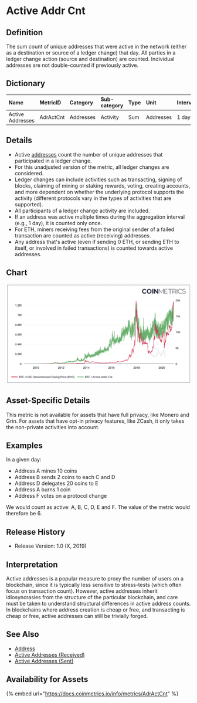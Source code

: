 # Active Addr Cnt

## **Definition**

The sum count of unique addresses that were active in the network \(either as a destination or source of a ledger change\) that day. All parties in a ledger change action \(source and destination\) are counted. Individual addresses are not double-counted if previously active.

## **Dictionary**

| Name | **MetricID** | **Category** | **Sub-category** | **Type** | **Unit** | **Interval** |
| :--- | :--- | :--- | :--- | :--- | :--- | :--- |
| Active Addresses | AdrActCnt | Addresses | Activity | Sum | Addresses | 1 day |

## **Details**

* Active [addresses](../../on-chain-basics.md#address) count the number of unique addresses that participated in a ledger change.
* For this unadjusted version of the metric, all ledger changes are considered.
* Ledger changes can include activities such as transacting, signing of blocks, claiming of mining or staking rewards, voting, creating accounts, and more dependent on whether the underlying protocol supports the activity \(different protocols vary in the types of activities that are supported\).
* All participants of a ledger change activity are included.
* If an address was active multiple times during the aggregation interval \(e.g., 1 day\), it is counted only once.
* For ETH, miners receiving fees from the original sender of a failed transaction are counted as active \(receiving\) addresses.
* Any address that's active \(even if sending 0 ETH, or sending ETH to itself, or involved in failed transactions\) is counted towards active addresses.

## **Chart**

![Source: CM Network Data Charts](../../.gitbook/assets/screen-shot-2020-12-09-at-7.40.04-pm.png)

## **Asset-Specific Details**

This metric is not available for assets that have full privacy, like Monero and Grin. For assets that have opt-in privacy features, like ZCash, it only takes the non-private activities into account.

## **Examples**

In a given day:

* Address A mines 10 coins
* Address B sends 2 coins to each C and D
* Address D delegates 20 coins to E
* Address A burns 1 coin
* Address F votes on a protocol change

We would count as active: A, B, C, D, E and F. The value of the metric would therefore be 6.

## **Release History**

* Release Version: 1.0 \(X, 2019\)

## **Interpretation**

Active addresses is a popular measure to proxy the number of users on a blockchain, since it is typically less sensitive to stress-tests \(which often focus on transaction count\). However, active addresses inherit idiosyncrasies from the structure of the particular blockchain, and care must be taken to understand structural differences in active address counts. In blockchains where address creation is cheap or free, and transacting is cheap or free, active addresses can still be trivially forged.

## **See Also**

* [Address](../../on-chain-basics.md#address)
* [Active Addresses \(Received\)](adractreccnt.md)
* [Active Addresses \(Sent\)](adractsentcnt.md)

## Availability for Assets

{% embed url="https://docs.coinmetrics.io/info/metrics/AdrActCnt" %}





